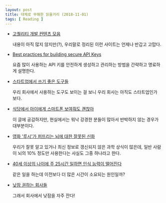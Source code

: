 ```yaml
---
layout: post
title: 대체로 무해한 읽을거리 (2018-11-01)
tags: [ Reading ]
---
```


- [고퀄리티 개발 컨텐츠 모음](https://github.com/Integerous/goQuality-dev-contents)

  내용이 아직 많지 않지만(?), 우리말로 정리된 이런 사이트는 언제나 반갑고 고맙다.

- [Best practices for building secure API Keys](https://medium.freecodecamp.org/best-practices-for-building-api-keys-97c26eabfea9)

  요즘 많이 사용하는 API 키를 안전하게 생성하고 관리하는 방법을 간략하고 명료하게 설명한다.

- [스타트업에서 쓰기 좋은 도구들](https://brunch.co.kr/@yoonash/11)

  우리 회사에서 사용하는 도구도 보이는 걸 보니 우리 회사는 아직도 스타트업인가 보다. 

- [식당에서 아이에게 스마트폰 보여줘도 괜찮아](http://slownews.kr/37857)

  이 글에 공감하지만, 현실에서는 워낙 강경한 분들이 많아서 반박하지 않는 경우가 대부분이다.

- [영화 '루시'가 퍼뜨리는 뇌에 대한 잘못된 신화](http://newspeppermint.com/2014/08/03/mlucy/)

  우리가 잘못 알고 있거나 최신 정보로 갱신되지 않은 과학 상식이 많은데, 일반 사람이 뇌의 10% 정도만 사용한다는 사실도 그중 하나라고 한다.

- [40세 이상의 나이에 주 25시간 일하면 인식 능력이 떨어진다](http://photohistory.tistory.com/16599)

  같은 일을 하는데 이전보다 더 많은 시간이 소요되는 원인일까?

- [낮잠 권하는 회사들](https://ksc12545.blog.me/220437034277)

  그래서 회사에서 낮잠을 자주 잔다!